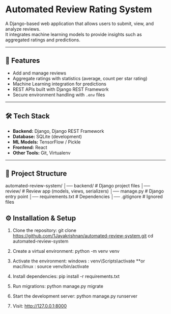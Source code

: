 # Automated Review Rating System

A Django-based web application that allows users to submit, view, and analyze reviews.  
It integrates machine learning models to provide insights such as aggregated ratings and predictions.

---

## 🚀 Features
- Add and manage reviews
- Aggregate ratings with statistics (average, count per star rating)
- Machine Learning integration for predictions
- REST APIs built with Django REST Framework
- Secure environment handling with `.env` files

---

## 🛠 Tech Stack
- **Backend:** Django, Django REST Framework
- **Database:** SQLite (development) 
- **ML Models:** TensorFlow / Pickle
- **Frontend:** React 
- **Other Tools:** Git, Virtualenv

---

## 📂 Project Structure
automated-review-system/
│── backend/ # Django project files
│── review/ # Review app (models, views, serializers)
│── manage.py # Django entry point
│── requirements.txt # Dependencies
│── .gitignore # Ignored files


## ⚙️ Installation & Setup

1. Clone the repository:
   git clone https://github.com/1Jayakrishnan/automated-review-system.git
   cd automated-review-system

2. Create a virtual environment:
   python -m venv venv
   
3. Activate the environment:
   windows : venv\Scripts\activate **or
   mac/linux : source venv/bin/activate

4. Install dependencies:
   pip install -r requirements.txt

5. Run migrations:
   python manage.py migrate

6. Start the development server:
   python manage.py runserver

7. Visit:
   http://127.0.0.1:8000
